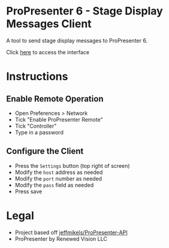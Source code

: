 # ProPresenter 6 - Stage Display Messages Client

A tool to send stage display messages to ProPresenter 6.  

Click [here](http://featherbear.navhaxs.au.eu.org/pp6sdm/) to access the interface

<!--Not using this version because GitHub Pages enforces HTTPS, which means that we can't connect to the insecure WebSocket server that ProPresenter 6 serves-->
<!--Click [here](https://featherbear.github.io/propresenter-stagemessages) to access the interface-->

# Instructions

## Enable Remote Operation

* Open Preferences > Network
* Tick "Enable ProPresenter Remote"
* Tick "Controller"
* Type in a password

## Configure the Client

* Press the `Settings` button (top right of screen)
* Modify the `host` address as needed
* Modify the `port` number as needed
* Modify the `pass` field as needed
* Press save

# Legal

* Project based off [jeffmikels/ProPresenter-API](https://github.com/jeffmikels/ProPresenter-API/)
* ProPresenter by Renewed Vision LLC
